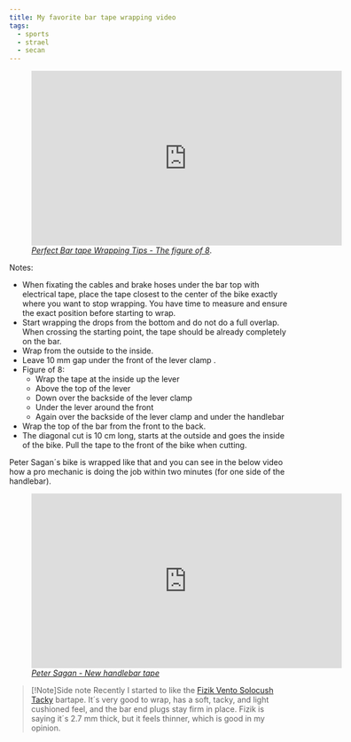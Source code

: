 ```yaml
---
title: My favorite bar tape wrapping video
tags:
  - sports
  - strael
  - secan
---
```

<figure>
<iframe width="560" height="315" src="https://www.youtube.com/embed/iEnv5IQASQs?si=k-nR5MPZO3Mx74wu" title="YouTube video player" frameborder="0" allow="accelerometer; autoplay; clipboard-write; encrypted-media; gyroscope; picture-in-picture; web-share" referrerpolicy="strict-origin-when-cross-origin" allowfullscreen></iframe>
<figcaption><a href="https://youtu.be/iEnv5IQASQs?si=dtVm5WPrEZ-rD0mJ"><cite>Perfect Bar tape Wrapping Tips - The figure of 8</cite></a>.</figcaption>
</figure>

Notes:

- When fixating the cables and brake hoses under the bar top with electrical tape, place the tape closest to the center of the bike exactly where you want to stop wrapping. You have time to measure and ensure the exact position before starting to wrap.
- Start wrapping the drops from the bottom and do not do a full overlap. When crossing the starting point, the tape should be already completely on the bar.
- Wrap from the outside to the inside.
- Leave 10 mm gap under the front of the lever clamp .
- Figure of 8:
	- Wrap the tape at the inside up the lever
	- Above the top of the lever 
	- Down over the backside of the lever clamp
	- Under the lever around the front
	- Again over the backside of the lever clamp and under the handlebar
- Wrap the top of the bar from the front to the back.
- The diagonal cut is 10 cm long, starts at the outside and goes the inside of the bike. Pull the tape to the front of the bike when cutting.

Peter Sagan´s bike is wrapped like that and you can see in the below video how a pro mechanic is doing the job within two minutes (for one side of the handlebar).

<figure>
<iframe width="560" height="315" src="https://www.youtube.com/embed/jGdPNEllITg?si=jPKP3z4McMJOsgzh" title="YouTube video player" frameborder="0" allow="accelerometer; autoplay; clipboard-write; encrypted-media; gyroscope; picture-in-picture; web-share" referrerpolicy="strict-origin-when-cross-origin" allowfullscreen></iframe>
<figcaption><a href="https://youtu.be/jGdPNEllITg?si=E03pOjIT7IoKm57J"><cite>Peter Sagan - New handlebar tape</cite></a></figcaption>
</figure>

> [!Note]Side note
> Recently I started to like the [Fizik Vento Solocush Tacky](https://www.fizik.com/eu_en/vento-solocush-tacky.html) bartape. It´s very good to wrap, has a soft, tacky, and light cushioned feel, and the bar end plugs stay firm in place. Fizik is saying it´s 2.7 mm thick, but it feels thinner, which is good in my opinion. 

